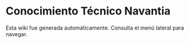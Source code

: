 # Conocimiento Técnico Navantia

Esta wiki fue generada automáticamente. Consulta el menú lateral para navegar.